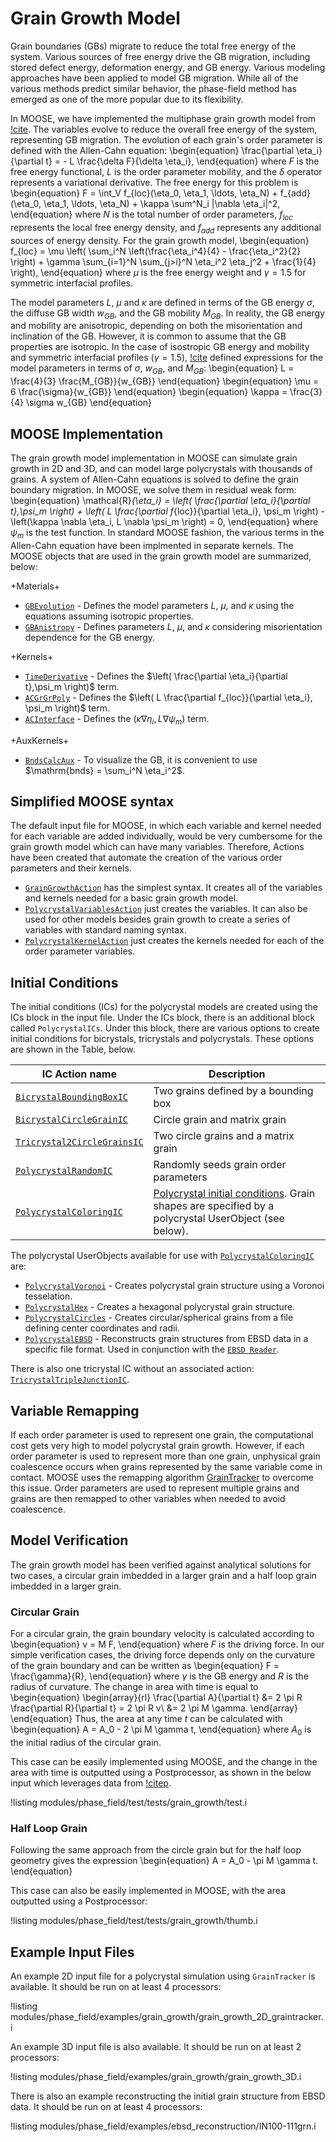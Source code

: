 # Grain Growth Model

Grain boundaries (GBs) migrate to reduce the total free energy of the system.
Various sources of free energy drive the GB migration, including stored defect
energy, deformation energy, and GB energy. Various modeling approaches have been
applied to model GB migration. While all of the various methods predict
similar behavior, the phase-field method has emerged as one of the more popular due to its flexibility.

In MOOSE, we have implemented the multiphase grain growth model from [!cite](moelans_quantitative_2008). The variables evolve to reduce the overall free energy of the system, representing GB migration. The evolution of each grain's order parameter is defined with the Allen-Cahn equation:
\begin{equation}
  \frac{\partial \eta_i}{\partial t} = - L \frac{\delta F}{\delta \eta_i},
\end{equation}
where $F$ is the free energy functional, $L$ is the order parameter mobility, and the $\delta$ operator represents a variational derivative. The free energy for this problem is
\begin{equation}
  F = \int_V f_{loc}(\eta_0, \eta_1, \ldots, \eta_N) + f_{add} (\eta_0, \eta_1, \ldots, \eta_N) + \kappa \sum^N_i |\nabla \eta_i|^2,
\end{equation}
where $N$ is the total number of order parameters, $f_{loc}$ represents the local free energy density, and $f_{add}$ represents any additional sources of energy density. For the grain growth model,
\begin{equation}
  f_{loc} = \mu \left( \sum_i^N \left(\frac{\eta_i^4}{4} - \frac{\eta_i^2}{2} \right)  + \gamma \sum_{i=1}^N \sum_{j>i}^N \eta_i^2 \eta_j^2 + \frac{1}{4} \right),
\end{equation}
where $\mu$ is the free energy weight and $\gamma=1.5$ for symmetric interfacial profiles.

The model parameters $L$, $\mu$ and $\kappa$ are defined in terms of the
GB energy $\sigma$, the diffuse GB width $w_{GB}$, and
the GB mobility $M_{GB}$. In reality, the GB energy and mobility are anisotropic, depending on both the misorientation and inclination of the GB. However, it is common to assume that the GB properties are isotropic. In the case of isostropic GB energy and mobility and symmetric interfacial profiles ($\gamma = 1.5$), [!cite](moelans_quantitative_2008) defined expressions for the model parameters in terms of $\sigma$, $w_{GB}$, and $M_{GB}$:
\begin{equation}
L = \frac{4}{3} \frac{M_{GB}}{w_{GB}}
\end{equation}
\begin{equation}
\mu = 6 \frac{\sigma}{w_{GB}}
\end{equation}
\begin{equation}
\kappa = \frac{3}{4} \sigma w_{GB}
\end{equation}

## MOOSE Implementation

The grain growth model implementation in MOOSE can simulate grain growth in 2D and 3D, and can model large polycrystals with thousands of grains. A system of Allen-Cahn equations is solved to define the grain boundary migration. In MOOSE, we solve them in residual weak form:
\begin{equation}
  \mathcal{R}_{\eta_i} = \left( \frac{\partial \eta_i}{\partial t},\psi_m \right) + \left( L \frac{\partial f_{loc}}{\partial \eta_i}, \psi_m \right) - \left(\kappa \nabla \eta_i, L \nabla \psi_m \right)  = 0,
\end{equation}
where $\psi_m$ is the test function. In standard MOOSE fashion, the various terms in the Allen-Cahn equation have been implmented in separate kernels. The MOOSE objects that are used in the grain growth model are summarized, below:

+Materials+

- [`GBEvolution`](GBEvolution.md) - Defines the model parameters $L$, $\mu$, and $\kappa$ using the equations assuming isotropic properties.
- [`GBAnistropy`](phase_field/Grain_Boundary_Anisotropy.md) - Defines parameters $L$, $\mu$, and $\kappa$ considering misorientation dependence for the GB energy.

+Kernels+

- [`TimeDerivative`](/TimeDerivative.md) - Defines the $\left( \frac{\partial \eta_i}{\partial t},\psi_m \right)$ term.
- [`ACGrGrPoly`](/ACGrGrPoly.md) - Defines the $\left( L \frac{\partial f_{loc}}{\partial \eta_i}, \psi_m \right)$ term.
- [`ACInterface`](/ACInterface.md) - Defines the $\left(\kappa \nabla \eta_i, L \nabla \psi_m \right)$ term.

+AuxKernels+

- [`BndsCalcAux`](/BndsCalcAux.md) - To visualize the GB, it is convenient to use $\mathrm{bnds} = \sum_i^N \eta_i^2$.

## Simplified MOOSE syntax

The default input file for MOOSE, in which each variable and kernel
needed for each variable are added individually, would be very cumbersome for
the grain growth model which can have many variables.  Therefore, Actions have been created that
automate the creation of the various order parameters and their kernels.

- [`GrainGrowthAction`](GrainGrowthAction.md) has the simplest syntax. It creates all of the variables and kernels needed for a basic grain growth model.
- [`PolycrystalVariablesAction`](PolycrystalVariablesAction.md) just creates the variables. It can also be used for other models besides grain growth to create a series of variables with standard naming syntax.
- [`PolycrystalKernelAction`](PolycrystalKernelAction.md) just creates the kernels needed for each of the order parameter variables.


## Initial Conditions

The initial conditions (ICs) for the polycrystal models are created using the
ICs block in the input file. Under the ICs block, there is an additional block
called `PolycrystalICs`. Under this block, there are various options to
create initial conditions for bicrystals, tricrystals and polycrystals. These
options are shown in the Table, below.

| IC Action name                 | Description                                                                                                                   |
| --------------------------- | ----------------------------------------------------------------------------------------------------------------------------- |
| [`BicrystalBoundingBoxIC`](BicrystalBoundingBoxICAction.md) | Two grains defined by a bounding box |
| [`BicrystalCircleGrainIC`](BicrystalCircleGrainICAction.md) | Circle grain and matrix grain |
| [`Tricrystal2CircleGrainsIC`](Tricrystal2CircleGrainsICAction.md) | Two circle grains and a matrix grain |
| [`PolycrystalRandomIC`](PolycrystalRandomICAction.md)       | Randomly seeds grain order parameters |
| [`PolycrystalColoringIC`](PolycrystalColoringICAction.md) | [Polycrystal initial conditions](ICs/PolycrystalICs.md). Grain shapes are specified by a polycrystal UserObject (see below). |

The polycrystal UserObjects available for use with [`PolycrystalColoringIC`](PolycrystalColoringICAction.md) are:

- [`PolycrystalVoronoi`](PolycrystalVoronoi.md) - Creates polycrystal grain structure using a Voronoi tesselation.
- [`PolycrystalHex`](PolycrystalHex.md) - Creates a hexagonal polycrystal grain structure.
- [`PolycrystalCircles`](PolycrystalCircles.md) - Creates circular/spherical grains from a file defining center coordinates and radii.
- [`PolycrystalEBSD`](PolycrystalEBSD.md) - Reconstructs grain structures from EBSD data in a specific file format. Used in conjunction with the [`EBSD Reader`](ICs/EBSD.md).

There is also one tricrystal IC without an associated action: [`TricrystalTripleJunctionIC`](TricrystalTripleJunctionIC.md).

## Variable Remapping

If each order parameter is used to represent one grain, the computational cost gets very high to model polycrystal grain growth. However, if each order parameter is used to represent more than one grain, unphysical grain coalescence occurs when grains represented by the same variable come in contact. MOOSE uses the remapping algorithm [GrainTracker](/GrainTracker.md) to overcome this issue. Order parameters are used to represent multiple grains and grains are then remapped to other variables when needed to avoid coalescence.

## Model Verification

The grain growth model has been verified against analytical solutions for two cases, a
circular grain imbedded in a larger grain and a half loop grain imbedded in a
larger grain.

### Circular Grain

For a circular grain, the grain boundary velocity is calculated according to
\begin{equation}
v = M F,
\end{equation}
where $F$ is the driving force. In our simple verification cases, the driving
force depends only on the curvature of the grain boundary and can be written as
\begin{equation}
F = \frac{\gamma}{R},
\end{equation}
where $\gamma$ is the GB energy and $R$ is the radius of curvature. The change
in area with time is equal to
\begin{equation}
\begin{array}{rl}
\frac{\partial A}{\partial t} &= 2 \pi R \frac{\partial R}{\partial t} = 2 \pi R v\\
&= 2 \pi M \gamma.
\end{array}
\end{equation}
Thus, the area at any time $t$ can be calculated with
\begin{equation}
A = A_0 - 2 \pi M \gamma t,
\end{equation}
where $A_0$ is the initial radius of the circular grain.

This case can be easily implemented using MOOSE, and the change in the area with
time is outputted using a Postprocessor, as shown in the below input which
leverages data from [!citep](schonfelder1997molecular).

!listing modules/phase_field/test/tests/grain_growth/test.i

### Half Loop Grain

Following the same approach from the circle grain but for the half loop geometry gives the expression
\begin{equation}
A = A_0 - \pi M \gamma t.
\end{equation}

This case can also be easily implemented in MOOSE, with the area outputted using a Postprocessor:

!listing modules/phase_field/test/tests/grain_growth/thumb.i

## Example Input Files

An example 2D input file for a polycrystal simulation using `GrainTracker` is available. It should be run on at least 4 processors:

!listing modules/phase_field/examples/grain_growth/grain_growth_2D_graintracker.i

An example 3D input file is also available. It should be run on at least 2 processors:

!listing modules/phase_field/examples/grain_growth/grain_growth_3D.i

There is also an example reconstructing the initial grain structure from EBSD data. It should be run on at least 4 processors:

!listing modules/phase_field/examples/ebsd_reconstruction/IN100-111grn.i
